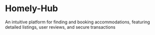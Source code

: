# Homely-Hub
An intuitive platform for finding and booking accommodations, featuring detailed listings, user reviews, and secure transactions
